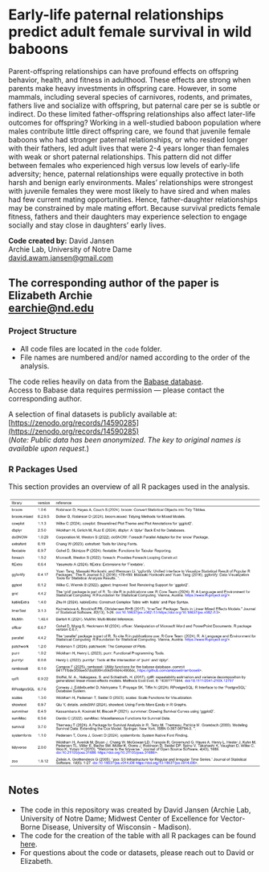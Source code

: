 # Early-life paternal relationships predict adult female survival in wild baboons

Parent-offspring relationships can have profound effects on offspring behavior, health, and fitness in adulthood. These effects are strong when parents make heavy investments in offspring care. However, in some mammals, including several species of carnivores, rodents, and primates, fathers live and socialize with offspring, but paternal care per se is subtle or indirect. Do these limited father-offspring relationships also affect later-life outcomes for offspring? Working in a well-studied baboon population where males contribute little direct offspring care, we found that juvenile female baboons who had stronger paternal relationships, or who resided longer with their fathers, led adult lives that were 2-4 years longer than females with weak or short paternal relationships. This pattern did not differ between females who experienced high versus low levels of early-life adversity; hence, paternal relationships were equally protective in both harsh and benign early environments. Males’ relationships were strongest with juvenile females they were most likely to have sired and when males had few current mating opportunities. Hence, father-daughter relationships may be constrained by male mating effort. Because survival predicts female fitness, fathers and their daughters may experience selection to engage socially and stay close in daughters’ early lives.

**Code created by:** David Jansen  
Archie Lab, University of Notre Dame  
<david.awam.jansen@gmail.com>

The corresponding author of the paper is Elizabeth Archie  
<earchie@nd.edu>
---

### Project Structure

- All code files are located in the `code` folder.
- File names are numbered and/or named according to the order of the analysis.

The code relies heavily on data from the [Babase database](https://papio.biology.duke.edu/babasewiki/).  
Access to Babase data requires permission — please contact the corresponding author.

A selection of final datasets is publicly available at:  
[https://zenodo.org/records/14590285](https://zenodo.org/records/14590285)  
(*Note: Public data has been anonymized. The key to original names is available upon request.*)

### R Packages Used

This section provides an overview of all R packages used in the analysis.  

![](docs/packages_table.png)

<!-- RPACKAGES_START -->
<!-- (The Rpackages.md content will be inserted here.) -->
<!-- RPACKAGES_END -->


## Notes

- The code in this repository was created by David Jansen (Archie Lab, University of Notre Dame; Midwest Center of Excellence for Vector-Borne Disease, University of Wisconsin - Madison).
- The code for the creation of the table with all R packages can be found [here](https://github.com/david-awam-jansen/BaboonPaternalRelationshipsSurvival/blob/main/docs/Rpackages.md).
- For questions about the code or datasets, please reach out to David or Elizabeth.
